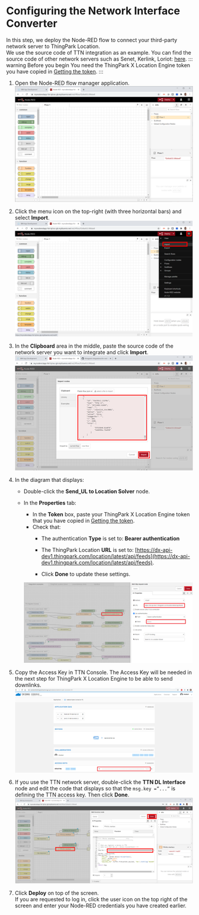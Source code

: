 <html>
<a id="top"></a>
</html>

# Configuring the Network Interface Converter
In this step, we deploy the Node-RED flow to connect your third-party network server to ThingPark Location.<br/>
We use the source code of TTN integration as an example. You can find the source code of other network servers such as Senet, Kerlink, Loriot: [here](https://github.com/actility/thingpark-integrations/tree/main/3_NS-NIT-tpLS/NIT).
::: warning Before you begin
 You need the ThingPark X Location Engine token you have copied in [Getting the token](/C-Procedure-Topics/GetToken_T/#top).
:::


1. Open the Node-RED flow manager application.<br/><img src="./images/Integration3PNS-TTN-Norbertv2/Step 3 Configure the Network.png" border="0" /><br/>

2. Click the menu icon on the top-right (with three horizontal bars) and select **Import**.
    <img src="./images/Integration3PNS-TTN-Norbertv2/Step 3 Configure the Network_1.png" border="0" />
   
3. In the **Clipboard** area in the middle, paste the source code of the network server you want to integrate and click **Import**.
    <img src="./images/Integration3PNS-TTN-Norbertv2/Step 3 Configure the Network_2.png" border="0" />

4. In the diagram that displays:

    * Double-click the **Send_UL to Location Solver** node.<br/>

    * In the **Properties** tab:
        * In the **Token** box, paste your ThingPark X Location Engine token that you have copied in [Getting the token](/C-Procedure-Topics/GetToken_T/#top).
        * Check that:
            * The authentication **Type** is set to: **Bearer authentication**<br/>

            * The ThingPark Location **URL** is set to: [https://dx-api-dev1.thingpark.com/location/latest/api/feeds](https://dx-api-dev1.thingpark.com/location/latest/api/feeds).



            * Click **Done** to update these settings.
        <img src="./images/Integration3PNS-TTN-Norbertv2/Step 3 Configure the Network_3.png" border="0" />

5. Copy the Access Key in TTN Console. The Access Key will be needed in the next step for ThingPark X Location Engine to be able to send downlinks.
    <img src="./images/Integration3PNS-TTN-Norbertv2/Step 3 Configure the Network_4.png" border="0" />

6. If you use the TTN network server, double-click the **TTN DL Interface** node and edit the code that displays so that the `msg.key =”...”` is defining the TTN access key. Then click **Done**.  
   <img src="./images/Integration3PNS-TTN-Norbertv2/Step 3 Configure the Network_5.png" border="0" />

7. Click **Deploy** on top of the screen.<br/>
 If you are requested to log in, click the user icon on the top right of the screen and enter your Node-RED credentials you have created earlier.
   